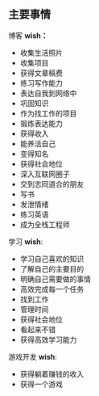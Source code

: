 ## 主要事情

博客 **wish：**

- 收集生活照片
- 收集项目
- 获得文章稿费
- 练习写作能力
- 表达自我到网络中
- 巩固知识
- 作为找工作的项目
- 锻炼表达能力
- 获得收入
- 能养活自己
- 变得知名
- 获得社会地位
- 深入互联网圈子
- 交到志同道合的朋友
- 写书
- 发泄情绪
- 练习英语
- 成为全栈工程师

学习 **wish**:

- 学习自己喜欢的知识
- 了解自己的主要目的
- 明确自己需要做的事情
- 高效完成每一个任务
- 找到工作
- 管理时间
- 获得社会地位
- 看起来不错
- 获得高效学习能力

游戏开发 **wish**:

- 获得躺着赚钱的收入
- 获得一个游戏

